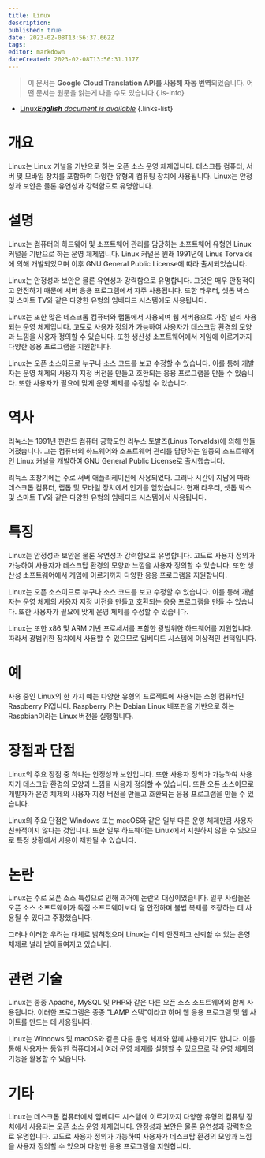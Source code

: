 ```yaml
---
title: Linux
description: 
published: true
date: 2023-02-08T13:56:37.662Z
tags: 
editor: markdown
dateCreated: 2023-02-08T13:56:31.117Z
---
```


> 이 문서는 **Google Cloud Translation API를 사용해 자동 번역**되었습니다.
어떤 문서는 원문을 읽는게 나을 수도 있습니다.{.is-info}



- [Linux***English** document is available*](/en/Knowledge-base/Dictionary/linux)
{.links-list}


# 개요
Linux는 Linux 커널을 기반으로 하는 오픈 소스 운영 체제입니다. 데스크톱 컴퓨터, 서버 및 모바일 장치를 포함하여 다양한 유형의 컴퓨팅 장치에 사용됩니다. Linux는 안정성과 보안은 물론 유연성과 강력함으로 유명합니다.

# 설명
Linux는 컴퓨터의 하드웨어 및 소프트웨어 관리를 담당하는 소프트웨어 유형인 Linux 커널을 기반으로 하는 운영 체제입니다. Linux 커널은 원래 1991년에 Linus Torvalds에 의해 개발되었으며 이후 GNU General Public License에 따라 출시되었습니다.

Linux는 안정성과 보안은 물론 유연성과 강력함으로 유명합니다. 그것은 매우 안정적이고 안전하기 때문에 서버 응용 프로그램에서 자주 사용됩니다. 또한 라우터, 셋톱 박스 및 스마트 TV와 같은 다양한 유형의 임베디드 시스템에도 사용됩니다.

Linux는 또한 많은 데스크톱 컴퓨터와 랩톱에서 사용되며 웹 서버용으로 가장 널리 사용되는 운영 체제입니다. 고도로 사용자 정의가 가능하여 사용자가 데스크탑 환경의 모양과 느낌을 사용자 정의할 수 있습니다. 또한 생산성 소프트웨어에서 게임에 이르기까지 다양한 응용 프로그램을 지원합니다.

Linux는 오픈 소스이므로 누구나 소스 코드를 보고 수정할 수 있습니다. 이를 통해 개발자는 운영 체제의 사용자 지정 버전을 만들고 호환되는 응용 프로그램을 만들 수 있습니다. 또한 사용자가 필요에 맞게 운영 체제를 수정할 수 있습니다.

# 역사
리눅스는 1991년 핀란드 컴퓨터 공학도인 리누스 토발즈(Linus Torvalds)에 의해 만들어졌습니다. 그는 컴퓨터의 하드웨어와 소프트웨어 관리를 담당하는 일종의 소프트웨어인 Linux 커널을 개발하여 GNU General Public License로 출시했습니다.

리눅스 초창기에는 주로 서버 애플리케이션에 사용되었다. 그러나 시간이 지남에 따라 데스크톱 컴퓨터, 랩톱 및 모바일 장치에서 인기를 얻었습니다. 현재 라우터, 셋톱 박스 및 스마트 TV와 같은 다양한 유형의 임베디드 시스템에서 사용됩니다.

# 특징
Linux는 안정성과 보안은 물론 유연성과 강력함으로 유명합니다. 고도로 사용자 정의가 가능하여 사용자가 데스크탑 환경의 모양과 느낌을 사용자 정의할 수 있습니다. 또한 생산성 소프트웨어에서 게임에 이르기까지 다양한 응용 프로그램을 지원합니다.

Linux는 오픈 소스이므로 누구나 소스 코드를 보고 수정할 수 있습니다. 이를 통해 개발자는 운영 체제의 사용자 지정 버전을 만들고 호환되는 응용 프로그램을 만들 수 있습니다. 또한 사용자가 필요에 맞게 운영 체제를 수정할 수 있습니다.

Linux는 또한 x86 및 ARM 기반 프로세서를 포함한 광범위한 하드웨어를 지원합니다. 따라서 광범위한 장치에서 사용할 수 있으므로 임베디드 시스템에 이상적인 선택입니다.

# 예
사용 중인 Linux의 한 가지 예는 다양한 유형의 프로젝트에 사용되는 소형 컴퓨터인 Raspberry Pi입니다. Raspberry Pi는 Debian Linux 배포판을 기반으로 하는 Raspbian이라는 Linux 버전을 실행합니다.

# 장점과 단점
Linux의 주요 장점 중 하나는 안정성과 보안입니다. 또한 사용자 정의가 가능하여 사용자가 데스크탑 환경의 모양과 느낌을 사용자 정의할 수 있습니다. 또한 오픈 소스이므로 개발자가 운영 체제의 사용자 지정 버전을 만들고 호환되는 응용 프로그램을 만들 수 있습니다.

Linux의 주요 단점은 Windows 또는 macOS와 같은 일부 다른 운영 체제만큼 사용자 친화적이지 않다는 것입니다. 또한 일부 하드웨어는 Linux에서 지원하지 않을 수 있으므로 특정 상황에서 사용이 제한될 수 있습니다.

# 논란
Linux는 주로 오픈 소스 특성으로 인해 과거에 논란의 대상이었습니다. 일부 사람들은 오픈 소스 소프트웨어가 독점 소프트웨어보다 덜 안전하며 불법 복제를 조장하는 데 사용될 수 있다고 주장했습니다.

그러나 이러한 우려는 대체로 밝혀졌으며 Linux는 이제 안전하고 신뢰할 수 있는 운영 체제로 널리 받아들여지고 있습니다.

# 관련 기술
Linux는 종종 Apache, MySQL 및 PHP와 같은 다른 오픈 소스 소프트웨어와 함께 사용됩니다. 이러한 프로그램은 종종 "LAMP 스택"이라고 하며 웹 응용 프로그램 및 웹 사이트를 만드는 데 사용됩니다.

Linux는 Windows 및 macOS와 같은 다른 운영 체제와 함께 사용되기도 합니다. 이를 통해 사용자는 동일한 컴퓨터에서 여러 운영 체제를 실행할 수 있으므로 각 운영 체제의 기능을 활용할 수 있습니다.

# 기타
Linux는 데스크톱 컴퓨터에서 임베디드 시스템에 이르기까지 다양한 유형의 컴퓨팅 장치에서 사용되는 오픈 소스 운영 체제입니다. 안정성과 보안은 물론 유연성과 강력함으로 유명합니다. 고도로 사용자 정의가 가능하여 사용자가 데스크탑 환경의 모양과 느낌을 사용자 정의할 수 있으며 다양한 응용 프로그램을 지원합니다.
